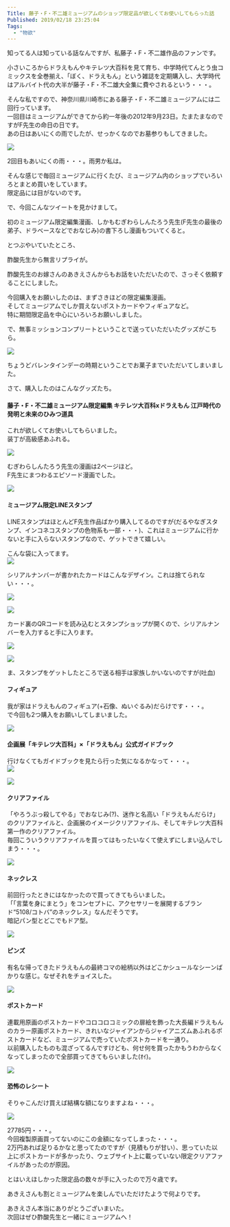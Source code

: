 ```yaml
---
Title: 藤子・F・不二雄ミュージアムのショップ限定品が欲しくてお使いしてもらった話
Published: 2019/02/18 23:25:04
Tags:
  - "物欲"
---
```

知ってる人は知っている話なんですが、私藤子・F・不二雄作品のファンです。  

小さいころからドラえもんやキテレツ大百科を見て育ち、中学時代てんとう虫コミックスを全巻揃え、「ぼく、ドラえもん」という雑誌を定期購入し、大学時代はアルバイト代の大半が藤子・F・不二雄大全集に費やされるという・・・。  

そんな私ですので、神奈川県川崎市にある藤子・F・不二雄ミュージアムには二回行っています。  
一回目はミュージアムができてから約一年後の2012年9月23日。たまたまなのですがF先生の命日の日です。  
あの日はあいにくの雨でしたが、せっかくなのでお墓参りもしてきました。  

<?# Twitter 249784041853812736 /?>

![](20120923163628.jpg) 

2回目もあいにくの雨・・・。雨男か私は。  





そんな感じで毎回ミュージアムに行くたび、ミュージアム内のショップでいろいろとまとめ買いをしています。  
限定品には目がないのです。  

で、今回こんなツイートを見かけまして。  


<?# Twitter 1094080861673144322 /?>

初のミュージアム限定編集漫画、しかもむぎわらしんたろう先生(F先生の最後の弟子、ドラベースなどでおなじみ)の書下ろし漫画もついてくると。  

<?# Twitter 1094080882074218496 /?>

<?# Twitter 1094080955860414464 /?>

とつぶやいていたところ、

酢酸先生から無言リプライが。  
<?# Twitter 1094094842005577728 /?>

酢酸先生のお嫁さんのあきえさんからもお話をいただいたので、さっそく依頼することにしました。  

今回購入をお願いしたのは、まずさきほどの限定編集漫画。  
そしてミュージアムでしか買えないポストカードやフィギュアなど。  
特に期間限定品を中心にいろいろお願いしました。  

で、無事ミッションコンプリートということで送っていただいたグッズがこちら。  

![](20190218224051.jpg) 

ちょうどバレンタインデーの時期ということでお菓子までいただいてしまいました。  

さて、購入したのはこんなグッズたち。  

#### 藤子・F・不二雄ミュージアム限定編集 キテレツ大百科xドラえもん 江戸時代の発明と未来のひみつ道具  
これが欲しくてお使いしてもらいました。  
装丁が高級感あふれる。  


![](20190218231116.jpg) 



むぎわらしんたろう先生の漫画は2ページほど。  
F先生にまつわるエピソード漫画でした。 


![](20190218231320.jpg) 

 

#### ミュージアム限定LINEスタンプ  
LINEスタンプはほとんどF先生作品ばかり購入してるのですが(だるやなぎスタンプ、インコネコスタンプの色物系も一部・・・)、これはミュージアムに行かないと手に入らないスタンプなので、ゲットできて嬉しい。  

こんな袋に入ってます。  
![](20190218224106.jpg) 

シリアルナンバーが書かれたカードはこんなデザイン。これは捨てられない・・・。  

![](20190218224230.jpg) 

![](20190218224216.jpg) 

カード裏のQRコードを読み込むとスタンプショップが開くので、シリアルナンバーを入力すると手に入ります。  

![](20190218224224.jpg) 

![](20190218224219.jpg) 

ま、スタンプをゲットしたところで送る相手は家族しかいないのですが(吐血)  

#### フィギュア  
我が家はドラえもんのフィギュア(+石像、ぬいぐるみ)だらけです・・・。  
で今回も2つ購入をお願いしてしまいました。

![](20190218231335.jpg) 


#### 企画展「キテレツ大百科」×「ドラえもん」公式ガイドブック
行けなくてもガイドブックを見たら行った気になるかなって・・・。  
![](20190218225724.png) 
<?# OEmbed "http://fujiko-museum.com/exhibition/" /?>

![](20190218231343.jpg) 


#### クリアファイル  
「やろうぶっ殺してやる」でおなじみ(?)、迷作と名高い「ドラえもんだらけ」のクリアファイルと、企画展のイメージクリアファイル、そしてキテレツ大百科第一作のクリアファイル。  
毎回こういうクリアファイルを買ってはもったいなくて使えずにしまい込んでしまう・・・。  

![](20190218231352.jpg) 


#### ネックレス  
前回行ったときにはなかったので買ってきてもらいました。  
「「言葉を身にまとう」をコンセプトに、アクセサリーを展開するブランド“5108/コトバ”のネックレス」なんだそうです。  
暗記パン型とどこでもドア型。  

![](20190218231447.jpg) 


#### ピンズ  
有名な帰ってきたドラえもんの最終コマの絵柄以外はどこかシュールなシーンばかりな感じ。なぜそれをチョイスした。  

![](20190218231451.jpg) 


#### ポストカード  
連載用原画のポストカードやコロコロコミックの扉絵を飾った大長編ドラえもんのカラー原画ポストカード、きれいなジャイアンからジャイアニズムあふれるポストカードなど、ミュージアムで売っていたポストカードを一通り。  
以前購入したものも混ざってるんですけども、何せ何を買ったかもうわからなくなってしまったので全部買ってきてもらいました(ｵｲ)。  

![](20190218231501.jpg) 

#### 恐怖のレシート  
そりゃこんだけ買えば結構な額になりますよね・・・。  

![](20190218231644.jpg) 

27785円・・・。  
今回複製原画買ってないのにこの金額になってしまった・・・。  
2万円あれば足りるかなと思ってたのですが（見積もりが甘い）、思っていた以上にポストカードが多かったり、ウェブサイト上に載っていない限定クリアファイルがあったのが原因。    

とはいえほしかった限定品の数々が手に入ったので万々歳です。

あきえさんも割とミュージアムを楽しんでいただけたようで何よりです。  



<?# OEmbed "https://blog.akienote.com/entry/20190218/1550494880" /?>


  
あきえさん本当にありがとうございまいた。  
次回はぜひ酢酸先生と一緒にミュージアムへ！  